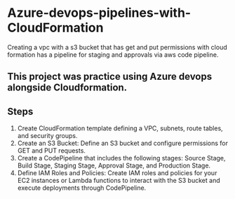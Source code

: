 # Azure-devops-pipelines-with-CloudFormation
Creating a vpc with a s3 bucket that has get and put permissions with cloud formation has a pipeline for staging and approvals via aws code pipeline.

## This project was practice using Azure devops alongside Cloudformation. 

## Steps 
1. Create CloudFormation template defining a VPC, subnets, route tables, and security groups.
2. Create an S3 Bucket: Define an S3 bucket and configure permissions for GET and PUT requests.
3. Create a CodePipeline that includes the following stages: Source Stage, Build Stage, Staging Stage, Approval Stage, and Production Stage.
4. Define IAM Roles and Policies: Create IAM roles and policies for your EC2 instances or Lambda functions to interact with the S3 bucket and execute deployments through CodePipeline.
